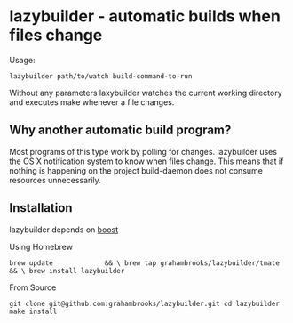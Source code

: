 # lazybuilder - automatic builds when files change

Usage:

`lazybuilder path/to/watch build-command-to-run`

Without any parameters laxybuilder watches the current working
directory and executes make whenever a file changes.


## Why another automatic build program?

Most programs of this type work by polling for changes. lazybuilder
uses the OS X notification system to know when files change. This
means that if nothing is happening on the project build-daemon does
not consume resources unnecessarily.

## Installation

lazybuilder depends on [boost](http://www.boost.org)

Using Homebrew


`brew update             && \
brew tap grahambrooks/lazybuilder/tmate && \
brew install lazybuilder`


From Source

`git clone git@github.com:grahambrooks/lazybuilder.git
cd lazybuilder
make install`
